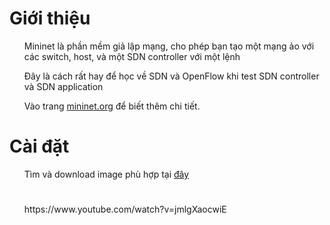 ﻿<h1>Giới thiệu</h1>
	<ul> Mininet là phần mềm giả lập mạng, cho phép bạn tạo một mạng ảo với các switch, host, và một SDN controller với một lệnh </ul>
	<ul> Đây là cách rất hay để học về SDN và OpenFlow khi test SDN controller và SDN application </ul>
	<ul> Vào trang <a href=mininet.ort>mininet.org<a> để biết thêm chi tiết. </ul>

<h1>Cài đặt</h1>
	<ul> Tìm và download image phù hợp tại <a href="https://github.com/mininet/mininet/wiki/Mininet-VM-Images">đây</a> </ul>
	<ul> </ul>
	<ul> </ul>
	<ul> </ul>
	<ul> </ul>
	




<h1></h1>










<h1></h1>
	<ul> https://www.youtube.com/watch?v=jmlgXaocwiE </ul>
	<ul> </ul>
	<ul> </ul>
	<ul> </ul>
	<ul> </ul>